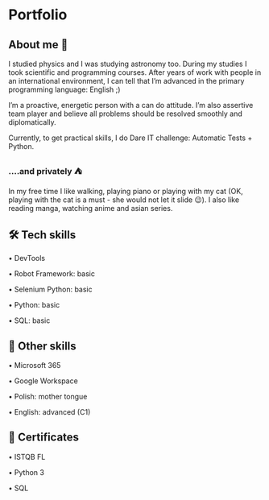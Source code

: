 # Portfolio


## About me 👋
I studied physics and I was studying astronomy too. During my studies I took scientific and programming courses. After years of work with people in an international environment, I can tell that I’m advanced in the primary programming language: English ;) 

I’m a proactive, energetic person with a can do attitude. I’m also assertive team player and believe all problems should be resolved smoothly and diplomatically. 

Currently, to get practical skills, I do Dare IT challenge: 
Automatic Tests + Python.

### ....and privately ⛺
In my free time I like walking, playing piano or playing with my cat (OK, playing with the cat is a must - she would not let it slide 😉). I also like reading manga, watching anime and asian series. 



## 🛠️ Tech skills

•	DevTools

•	Robot Framework: basic

•	Selenium Python: basic

•	Python: basic

•	SQL: basic

## 🔨 Other skills
•	Microsoft 365

•	Google Workspace

•	Polish: mother tongue

•	English: advanced (C1)

## 🥇 Certificates
•	ISTQB FL

•	Python 3

•	SQL


